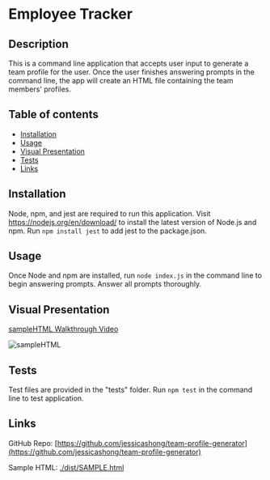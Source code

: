 # Employee Tracker

## Description
This is a command line application that accepts user input to generate a team profile for the user. Once the user finishes answering prompts in the command line, the app will create an HTML file containing the team members' profiles.

## Table of contents
- [Installation](#installation)
- [Usage](#usage)
- [Visual Presentation](#visual-presentation)
- [Tests](#tests)
- [Links](#links)

## Installation
Node, npm, and jest are required to run this application. 
Visit https://nodejs.org/en/download/ to install the latest version of Node.js and npm. Run `npm install jest` to add jest to the package.json.


## Usage
Once Node and npm are installed, run `node index.js` in the command line to begin answering prompts. Answer all prompts thoroughly.

## Visual Presentation
[sampleHTML Walkthrough Video](https://drive.google.com/file/d/1oPi5Kc2HBamPVaUzBwHtnHRU4z3Z-Dok/view)

![sampleHTML](./images/team-profile-generator_dist_SAMPLE.html.png)

## Tests
Test files are provided in the "tests" folder. Run `npm test` in the command line to test application.

## Links 
GitHub Repo: [https://github.com/jessicashong/team-profile-generator](https://github.com/jessicashong/team-profile-generator)

Sample HTML: [./dist/SAMPLE.html](./dist/SAMPLE.html)